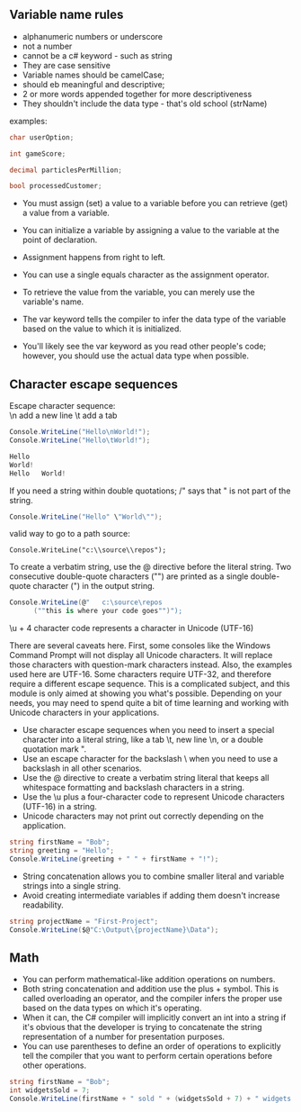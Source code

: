 ## Variable name rules

- alphanumeric numbers or underscore
- not a number
- cannot be a c# keyword - such as string
- They are case sensitive 
- Variable names should be camelCase;
- should eb meaningful and descriptive;
- 2 or more words appended together for more descriptiveness
- They shouldn't include the data type - that's old school (strName)

examples:
```C#
char userOption;

int gameScore;

decimal particlesPerMillion;

bool processedCustomer;
```

- You must assign (set) a value to a variable before you can retrieve (get) a value from a variable.
- You can initialize a variable by assigning a value to the variable at the point of declaration.
- Assignment happens from right to left.
- You can use a single equals character as the assignment operator.
- To retrieve the value from the variable, you can merely use the variable's name.

- The var keyword tells the compiler to infer the data type of the variable based on the value to which it is initialized.
- You'll likely see the var keyword as you read other people's code; however, you should use the actual data type when possible.

## Character escape sequences

Escape character sequence: \
\n add a new line
\t add a tab

```C#
Console.WriteLine("Hello\nWorld!");
Console.WriteLine("Hello\tWorld!");

Hello
World!
Hello	World!
```

If you need a string within double quotations; 
/"  says that " is not part of the string.
```C#
Console.WriteLine("Hello" \"World\"");
```
valid way to go to a path source: 
```#C
Console.WriteLine("c:\\source\\repos");
```

To create a verbatim string, use the @ directive before the literal string. Two consecutive double-quote characters ("") are printed as a single double-quote character (") in the output string.

```C#
Console.WriteLine(@"   c:\source\repos   
      (""this is where your code goes"")");
```

\u  + 4 character code represents a character in Unicode (UTF-16)

There are several caveats here. First, some consoles like the Windows Command Prompt will not display all Unicode characters. It will replace those characters with question-mark characters instead. Also, the examples used here are UTF-16. Some characters require UTF-32, and therefore require a different escape sequence. This is a complicated subject, and this module is only aimed at showing you what's possible. Depending on your needs, you may need to spend quite a bit of time learning and working with Unicode characters in your applications.

- Use character escape sequences when you need to insert a special character into a literal string, like a tab \t, new line \n, or a double quotation mark \".
- Use an escape character for the backslash \\ when you need to use a backslash in all other scenarios.
- Use the @ directive to create a verbatim string literal that keeps all whitespace formatting and backslash characters in a string.
- Use the \u plus a four-character code to represent Unicode characters (UTF-16) in a string.
- Unicode characters may not print out correctly depending on the application.

```C#
string firstName = "Bob";
string greeting = "Hello";
Console.WriteLine(greeting + " " + firstName + "!");
```


- String concatenation allows you to combine smaller literal and variable strings into a single string.
- Avoid creating intermediate variables if adding them doesn't increase readability.

```C#
string projectName = "First-Project";
Console.WriteLine($@"C:\Output\{projectName}\Data");
```

## Math

- You can perform mathematical-like addition operations on numbers.
- Both string concatenation and addition use the plus + symbol. This is called overloading an operator, and the compiler infers the proper use based on the data types on which it's operating.
- When it can, the C# compiler will implicitly convert an int into a string if it's obvious that the developer is trying to concatenate the string representation of a number for presentation purposes.
- You can use parentheses to define an order of operations to explicitly tell the compiler that you want to perform certain operations before other operations.

``` C#
string firstName = "Bob";
int widgetsSold = 7;
Console.WriteLine(firstName + " sold " + (widgetsSold + 7) + " widgets.");
```